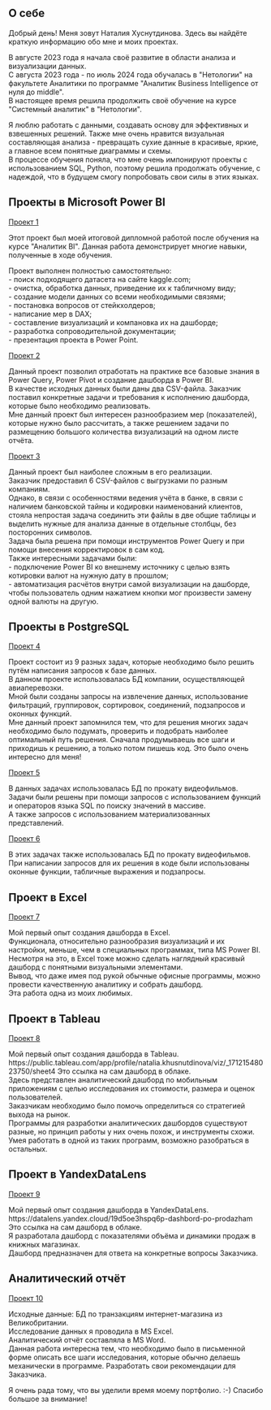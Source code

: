 <!DOCTYPE html>
<h2 class="content__subheader">О себе</h2>
<body>
                    <p>Добрый день! Меня зовут Наталия Хуснутдинова. Здесь вы найдёте краткую информацию обо мне и моих проектах.</p>
    <p>В августе 2023 года я начала своё развитие в области анализа и визуализации данных. <br/> С августа 2023 года - по июль 2024 года обучалась в "Нетологии"  на факультете Аналитики по программе "Аналитик Business Intelligence от нуля до middle".
    <br/>В настоящее время решила продолжить своё обучение на курсе "Системный аналитик" в "Нетологии".</p>
  </p>Я люблю работать с данными, создавать основу для эффективных и взвешенных решений. Также мне очень нравится визуальная составляющая анализа - превращать сухие данные в красивые, яркие, а главное всем понятные диаграммы и схемы. 
   <br/>В процессе обучения поняла, что мне очень импонируют проекты с использованием SQL, Python, поэтому решила продолжать обучение, с надеждой, что в будущем смогу попробовать свои силы в этих языках.</p>
                </div>
            </div>
            <h2 class="content__subheader">Проекты в Microsoft Power BI </h2>
            <div class="content__main-item project">
                </a>
                <div>
                    <div class="main-item__title">
                        <a href="https://github.com/Natalia-Khusnutdinova/PBI-3"><span>Проект 1</span></a>
                    </div>
                    <div class="main-item__description">
                        <p>Этот проект был моей итоговой дипломной работой после обучения на курсе "Аналитик BI". Данная работа демонстрирует многие навыки, полученные в ходе обучения.</p> Проект выполнен полностью самостоятельно: <br/>- поиск подходящего датасета на сайте kaggle.com;<br/>- очистка, обработка данных, приведение их к табличному виду;<br/>- создание модели данных со всеми необходимыми связями;<br/>- постановка вопросов от стейкхолдеров;<br/>- написание мер в DAX;<br/>- составление визуализаций и компановка их на дашборде;<br/>- разработка сопроводительной документации;<br/>- презентация проекта в Power Point.</p>
                    </div>
                   <div class="main-item__title">
                        <a href="https://github.com/Natalia-Khusnutdinova/PBI-1"><span>Проект 2</span></a>
                    </div>
                    <div class="main-item__description">
                        <p>Данный проект позволил отработать на практике все базовые знания в Power Query, Power Pivot и создание дашборда в Power BI.<br/> В качестве исходных данных были даны два CSV-файла. Заказчик поставил конкретные задачи и требования к исполнению дашборда, которые было необходимо реализовать. <br/>Мне данный проект был интересен разнообразием мер (показателей), которые нужно было рассчитать, а также решением задачи по размещению большого количества визуализаций на одном листе отчёта.</p>
                    </div>
                   </div>
                   <div class="main-item__title">
                        <a href="https://github.com/Natalia-Khusnutdinova/PBI-2"><span>Проект 3</span></a>
                    </div>
                    <div class="main-item__description">
                        <p>Данный проект был наиболее сложным в его реализации.<br/> Заказчик предоставил 6 CSV-файлов с выгрузками по разным компаниям.<br/> Однако, в связи с особенностями ведения учёта в банке, в связи с наличием банковской тайны и кодировки наименований клиентов, стояла непростая задача соединить эти файлы в две общие таблицы и выделить нужные для анализа данные в отдельные столбцы, без посторонних символов.<br/> Задача была решена при помощи инструментов Power Query и при помощи внесения корректировок в сам код. <br/>Также интересными задачами были: <br/>- подключение Power BI ко внешнему источнику с целью взять котировки валют на нужную дату в прошлом;<br/>- автоматизация расчётов внутри самой визуализации на дашборде, чтобы пользователь одним нажатием кнопки мог произвести замену одной валюты на другую.</p>
                    </div>
              </div>
            <h2 class="content__subheader">Проекты в PostgreSQL </h2>
            <div class="content__main-item project">
                </a>
                <div>
                    <div class="main-item__title">
                        <a href="https://github.com/Natalia-Khusnutdinova/SQL-1"><span>Проект 4</span></a>
                    </div>
                    <div class="main-item__description">
                        <p>Проект состоит из 9 разных задач, которые необходимо было решить путём написания запросов к базе данных. <br/>В данном проекте использовалась БД компании, осуществляющей авиаперевозки.<br/> Мной были созданы запросы на извлечение данных, использование фильтраций, группировок, сортировок, соединений, подзапросов и оконных функций. <br/>Мне данный проект запомнился тем, что для решения многих задач необходимо было подумать, проверить и подобрать наиболее оптимальный путь решения. Сначала продумываешь все шаги и приходишь к решению, а только потом пишешь код. Это было очень интересно для меня!</p>
                    </div>
                  <div class="main-item__title">
                        <a href="https://github.com/Natalia-Khusnutdinova/SQL-2"><span>Проект 5</span></a>
                    </div>
                    <div class="main-item__description">
                        <p>В данных задачах использовалась БД по прокату видеофильмов.<br/>Задачи были решены при помощи запросов с использованием функций и операторов языка SQL по поиску значений в массиве.<br/> А также запросов с использованием материализованных представлений.</p>
                    </div>
                  <div class="main-item__title">
                        <a href="https://github.com/Natalia-Khusnutdinova/SQL-3"><span>Проект 6</span></a>
                    </div>
                    <div class="main-item__description">
                        <p>В этих задачах также использовалась БД по прокату видеофильмов.<br/>При написании запросов для их решения в коде были использованы оконные функции, табличные выражения и подзапросы.</p>
                        </div>
            <h2 class="content__subheader">Проект в Excel </h2>
            <div class="content__main-item project">
                </a>
                <div>
                    <div class="main-item__title">
                        <a href="https://github.com/Natalia-Khusnutdinova/EXC-1"><span>Проект 7</span></a>
                    </div>
                    <div class="main-item__description">
                        <p>Мой первый опыт создания дашборда в Excel. <br/>Функционала, относительно разнообразия визуализаций и их настройки, меньше, чем в специальных программах, типа MS Power BI. <br/>Несмотря на это, в Excel тоже можно сделать наглядный красивый дашборд с понятными визуальными элементами. <br/>Вывод, что даже имея под рукой обычные офисные программы, можно провести качественную аналитику и собрать дашборд. <br/>Эта работа одна из моих любимых.</p>
                    </div>
                  </div>
            <h2 class="content__subheader">Проект в Tableau </h2>
            <div class="content__main-item project">
                </a>
                <div>
                    <div class="main-item__title">
                        <a href="https://github.com/Natalia-Khusnutdinova/Tableau-1"><span>Проект 8</span></a>
                    </div>
                    <div class="main-item__description">
                        <p>Мой первый опыт создания дашборда в Tableau. <br/>
                          https://public.tableau.com/app/profile/natalia.khusnutdinova/viz/_17121548023750/sheet4 Это ссылка на сам дашборд в облаке.<br/> Здесь представлен аналитический дашборд по мобильным приложениям с целью исследования их стоимости, размера и оценок пользователей. <br/> Заказчикам необходимо было помочь определиться со стратегией выхода на рынок. <br/> Программы для разработки аналитических дашбордов существуют разные, но принцип работы у них очень похож, и инструменты схожи. Умея работать в одной из таких программ, возможно разобраться в остальных.</p>
                    </div>
                   </div>
            <h2 class="content__subheader">Проект в YandexDataLens </h2>
            <div class="content__main-item project">
                </a>
                <div>
                    <div class="main-item__title">
                        <a href="https://github.com/Natalia-Khusnutdinova/YandexDataLens-1"><span>Проект 9</span></a>
                    </div>
                    <div class="main-item__description">
                        <p>Мой первый опыт создания дашборда в YandexDataLens. <br/>
                          https://datalens.yandex.cloud/19d5oe3hspq6p-dashbord-po-prodazham Это ссылка на сам дашборд в облаке.<br/> Я разработала дашборд с показателями объёма и динамики продаж в книжных магазинах. <br/>Дашборд предназначен для ответа на конкретные вопросы Заказчика. </p>
                    </div>
                    </div>
            <h2 class="content__subheader">Аналитический отчёт </h2>
            <div class="content__main-item project">
                </a>
                <div>
                    <div class="main-item__title">
                        <a href="https://github.com/Natalia-Khusnutdinova/ANALYTICS-1"><span>Проект 10</span></a>
                    </div>
                    <div class="main-item__description">
                        <p>Исходные данные: БД по транзакциям интернет-магазина из Великобритании. <br/>
                          Исследование данных я проводила в MS Excel.<br/> Аналитический отчёт составляла в MS Word. <br/> Данная работа интересна тем, что необходимо было в письменной форме описать все шаги исследования, которые обычно делаешь механически в программе. Разработать свои рекомендации для Заказчика.</p>
                       <div class="main-item__description">
                    <p>Я очень рада тому, что вы уделили время моему портфолио. :-) Спасибо большое за внимание!</p>
                    </div>
</body> 
</html>
